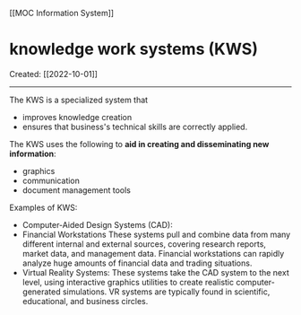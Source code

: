 [[MOC Information System]]

# knowledge work systems (KWS)
Created:  [[2022-10-01]]

---
The KWS is a specialized system that 
- improves knowledge creation 
- ensures that business's technical skills are correctly applied. 

The KWS uses the following to **aid in creating and disseminating new information**:
- graphics 
- communication
- document management tools

Examples of KWS:
- Computer-Aided Design Systems (CAD): 
- Financial Workstations
    These systems pull and combine data from many different internal and external sources, covering research reports, market data, and management data. Financial workstations can rapidly analyze huge amounts of financial data and trading situations.
- Virtual Reality Systems: 
    These systems take the CAD system to the next level, using interactive graphics utilities to create realistic computer-generated simulations. VR systems are typically found in scientific, educational, and business circles.













